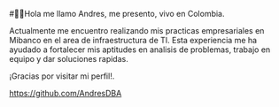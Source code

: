 #👨‍💻Hola me llamo Andres, me presento, vivo en Colombia.

Actualmente me encuentro realizando mis practicas empresariales en Mibanco en el area de infraestructura de TI. Esta experiencia me ha ayudado a fortalecer mis aptitudes en analisis de problemas, trabajo en equipo y dar soluciones rapidas.

¡Gracias por visitar mi perfil!.

https://github.com/AndresDBA
